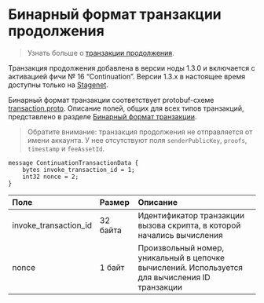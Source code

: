 # Бинарный формат транзакции продолжения

> Узнать больше о [транзакции продолжения](/ru/blockchain/transaction-type/continuation-transaction).

Транзакция продолжения добавлена в версии ноды 1.3.0 и включается с активацией фичи № 16 “Continuation”. Версии 1.3.x в настоящее время доступны только на [Stagenet](/ru/blockchain/blockchain-network/).

Бинарный формат транзакции соответствует protobuf-схеме [transaction.proto](https://github.com/wavesplatform/protobuf-schemas/blob/master/proto/waves/transaction.proto). Описание полей, общих для всех типов транзакций, представлено в разделе [Бинарный формат транзакции](/ru/blockchain/binary-format/transaction-binary-format/).

> Обратите внимание: транзакция продолжения не отправляется от имени аккаунта. У нее отсутствуют поля `senderPublicKey`, `proofs`, `timestamp` и `feeAssetId`.

```
message ContinuationTransactionData {
    bytes invoke_transaction_id = 1;
    int32 nonce = 2;
}
```

| Поле | Размер | Описание |
| :--- | :--- | :--- |
| invoke_transaction_id | 32 байта | Идентификатор транзакции вызова скрипта, в которой начались вычисления |
| nonce | 1 байт | Произвольный номер, уникальный в цепочке вычислений. Используется для вычисления ID транзакции |
